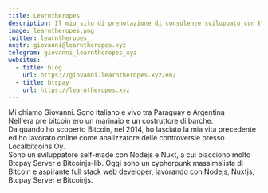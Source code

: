 ```yaml
---
title: Learntheropes
description: Il mio sito di prenotazione di consulenze sviluppato con Btcpay e Nuxt
image: learntheropes.png
twitter: learntheropes_
nostr: giovanni@learntheropes.xyz
telegram: giovanni_learntheropes_xyz
websites:
  - title: blog
    url: https://giovanni.learntheropes.xyz/en/
  - title: btcpay
    url: https://learntheropes.xyz
---
```

Mi chiamo Giovanni. Sono italiano e vivo tra Paraguay e Argentina  
Nell'era pre bitcoin ero un marinaio e un costruttore di barche.  
Da quando ho scoperto Bitcoin, nel 2014, ho lasciato la mia vita precedente ed ho lavorato online come analizzatore delle controversie presso Localbitcoins Oy.  
Sono un sviluppatore self-made con Nodejs e Nuxt, a cui piacciono molto Btcpay Server e Bitcoinjs-lib.
Oggi sono un cypherpunk massimalista di Bitcoin e aspirante full stack web developer, lavorando con Nodejs, Nuxtjs, Btcpay Server e Bitcoinjs.  
